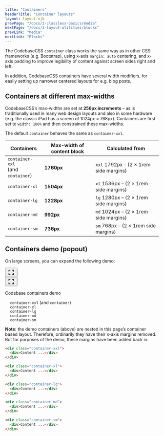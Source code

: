 ```yaml
---
title: "Containers"
headerTitle: "Container layouts"
layout: layout.njk
prevPage: "/docs/2-classless-basics/media"
nextPage: "/docs/3-layout-utilities/blocks"
prevLink: "Media"
nextLink: "Blocks"
---
```


The CodebaseCSS `container` class works the same way as in other CSS frameworks (e.g. Bootstrap), using x-axis `margin: auto` centering, and x-axis padding to improve legibility of content against screen sides right and left.

In addition, CodebaseCSS containers have several width modifiers, for easily setting up narrower centered layouts for e.g. blog posts.

## Containers at different max-widths

CodebaseCSS’s max-widths are set at **256px increments** – as is traditionally used in many web design layouts and also in some hardware (e.g. the classic iPad has a screen of 1024px &times; 768px). Containers are first set to `width: 100%` and then constrained these max-widths.

The default `container` behaves the same as `container-xxl`.

<table class="table">
<thead>
<tr>
<th>Containers</th>
<th>Max-width of content block</th>
<th>Calculated from</th>
</tr>
</thead>
<tbody>
<tr>
<td><code>container-xxl</code><br>(and <code>container</code>)</td>
<td><strong>1760px</strong></td>
<td><code>xxl</code> 1792px – (2 × 1rem side margins)</td>
</tr>
<tr>
<td><code>container-xl</code></td>
<td><strong>1504px</strong></td>
<td><code>xl</code> 1536px – (2 × 1rem side margins)</td>
</tr>
<tr>
<td><code>container-lg</code></td>
<td><strong>1228px</strong></td>
<td><code>lg</code> 1280px – (2 × 1rem side margins)</td>
</tr>
<tr>
<td><code>container-md</code></td>
<td><strong>992px</strong></td>
<td><code>md</code> 1024px – (2 × 1rem side margins)</td>
</tr>
<tr>
<td><code>container-sm</code></td>
<td><strong>736px</strong></td>
<td><code>sm</code> 768px – (2 × 1rem side margins)</td>
</tr>
</tbody>
</table>

## Containers demo (popout)

On large screens, you can expand the following demo:

<div
  x-data="{ open: false }"
  x-id="['modal']"
  class="relative mb-3 b-thin rounded p-2"
>
  <div class="absolute right inline-block mr-2 sm:hidden-below">
    <button
      type="button"
      @click="open = true"
      :aria-controls="$id('modal')"
      :aria-expanded="open"
      aria-expanded="false"
      aria-label="Enlarge infographic"
      class="btn-primary btn-icon btn-sm"
    >
      <svg xmlns="http://www.w3.org/2000/svg" width="24" height="24" fill="currentColor" viewBox="0 0 256 256"><rect width="256" height="256" fill="none"></rect><polyline points="168 48 208 48 208 88" fill="none" stroke="currentColor" stroke-linecap="round" stroke-linejoin="round" stroke-width="24"></polyline><polyline points="88 208 48 208 48 168" fill="none" stroke="currentColor" stroke-linecap="round" stroke-linejoin="round" stroke-width="24"></polyline><polyline points="208 168 208 208 168 208" fill="none" stroke="currentColor" stroke-linecap="round" stroke-linejoin="round" stroke-width="24"></polyline><polyline points="48 88 48 48 88 48" fill="none" stroke="currentColor" stroke-linecap="round" stroke-linejoin="round" stroke-width="24"></polyline></svg>
    </button>
  </div>
  <div
    :id="$id('modal')"
    :aria-label="$id('modal')"
    x-trap.noscroll.inert="open"
    :class="open ? 'fixed box z-index-999' : ''"
    @keyup.escape.prevent.stop="open = false"
  >
    <div
      :class="open ? 'box py-6 bg-white overflow-y scale-in' : 'mb-3'"
    >
      <button
        type="button"
        x-show="open"
        class="fixed top right z-index-1 m-2 btn-sm btn-primary btn-icon"
        @click="open = false"
        :aria-expanded="open"
        aria-label="close popout"
      >
        <svg xmlns="http://www.w3.org/2000/svg" width="24" height="24" fill="currentColor" viewBox="0 0 256 256"><rect width="256" height="256" fill="none"></rect><polyline points="168 48 208 48 208 88" fill="none" stroke="currentColor" stroke-linecap="round" stroke-linejoin="round" stroke-width="24"></polyline><polyline points="88 208 48 208 48 168" fill="none" stroke="currentColor" stroke-linecap="round" stroke-linejoin="round" stroke-width="24"></polyline><polyline points="208 168 208 208 168 208" fill="none" stroke="currentColor" stroke-linecap="round" stroke-linejoin="round" stroke-width="24"></polyline><polyline points="48 88 48 48 88 48" fill="none" stroke="currentColor" stroke-linecap="round" stroke-linejoin="round" stroke-width="24"></polyline></svg>
      </button>
      <p class="t-center" :class="open ? 'h1 mb-6' : 'h4'">
        Codebase containers demo
      </p>
      <style>
        .container-demo > * {
          margin-right: 1rem !important;
          margin-left: 1rem !important;
        }
      </style>
      <div class="container-xxl container-demo mb-1 b-dashed b-blue-300 bg-white"><div class="b-thin b-blue-500 py-1"><code>container-xxl</code> (and <code>container</code>)</div></div>
      <div class="container-xl container-demo mb-1 b-dashed b-blue-300 bg-white"><div class="b-thin b-blue-500 py-1"><code>container-xl</code></div></div>
      <div class="container-lg container-demo mb-1 b-dashed b-blue-300 bg-white"><div class="b-thin b-blue-500 py-1"><code>container-lg</code></div></div>
      <div class="container-md container-demo mb-1 b-dashed b-blue-300 bg-white"><div class="b-thin b-blue-500 py-1"><code>container-md</code></div></div>
      <div class="container-sm container-demo mb-1 b-dashed b-blue-300 bg-white"><div class="b-thin b-blue-500 py-1"><code>container-sm</code></div></div>
    </div>
  </div>
</div>

**Note:** the demo containers (above) are nested in this page’s container based layout. Therefore, ordinarily they have their x-axis margins removed. But for purposes of the demo, these margins have been added back in.

```html
<div class="container-xxl">
  <div>Content ...</div>
</div>

<div class="container-xl">
  <div>Content ...</div>
</div>

<div class="container-lg">
  <div>Content ...</div>
</div>

<div class="container-md">
  <div>Content ...</div>
</div>

<div class="container-sm">
  <div>Content ...</div>
</div>
```